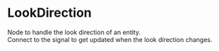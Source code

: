 # LookDirection
Node to handle the look direction of an entity.<br>
Connect to the signal to get updated when the look direction changes.
